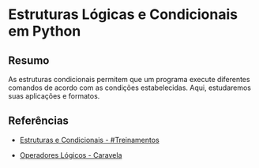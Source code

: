 # Estruturas Lógicas e Condicionais em Python

## Resumo

As estruturas condicionais permitem que um programa execute diferentes comandos de acordo com as condições estabelecidas. Aqui, estudaremos suas aplicações e formatos.

## Referências

- [Estruturas e Condicionais - #Treinamentos](https://www.hashtagtreinamentos.com/estruturas-condicionais-no-python)

- [Operadores Lógicos - Caravela](https://pense-python.caravela.club/05-condicionais-e-recursividade/00-condicionais-e-recursividade.html)


